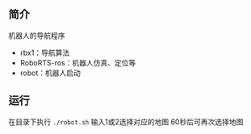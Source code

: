 ## 简介

机器人的导航程序
- rbx1：导航算法
- RoboRTS-ros：机器人仿真、定位等
- robot：机器人启动

## 运行

在目录下执行
`./robot.sh`
输入1或2选择对应的地图
60秒后可再次选择地图
